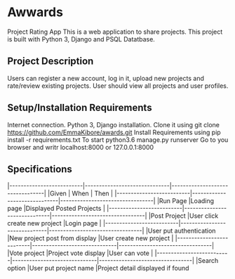 # Awwards
Project Rating App
This is a web application to share projects. This project is built with Python 3, Django and PSQL Datatbase.

## Project Description
Users can register a new account, log in it, upload new projects and rate/review existing projects. User should view all projects and user profiles.

## Setup/Installation Requirements
Internet connection.
Python 3, Django installation.
Clone it using git clone https://github.com/EmmaKibore/awards.git
Install Requirements using pip install -r requirements.txt
To start python3.6 manage.py runserver
Go to you browser and writr localhost:8000 or 127.0.0.1:8000

## Specifications

|--------------------------|------------------------------|---------------------------------|
|Given                     | When                         |    Then                         |
|--------------------------|------------------------------|---------------------------------|
|Run Page                  |Loading page                  |Displayed Posted Projects        |
|--------------------------|------------------------------|---------------------------------|
|Post Project              |User click create new project |Login page                       |
|--------------------------|------------------------------|---------------------------------|
|User put authentication   |New project post from display |User create new project          |
|--------------------------|------------------------------|---------------------------------|
|Vote project              |Project vote display          |User can vote                    |
|--------------------------|------------------------------|---------------------------------|
|Search option             |User put project name         |Project detail displayed if found

